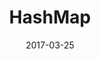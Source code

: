 ---
layout: site
title: "HashMap"
date: 2017-03-25
categories: [community]
version: 1.5.8
major: 1
minor: 5
patch: 8
slug: hashmap
link: http://hashmapgames.com/
permalink: /sites/:slug
---